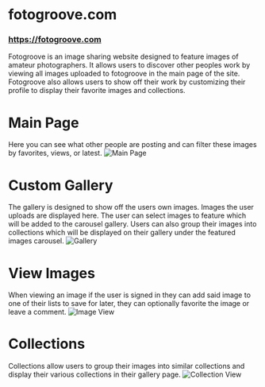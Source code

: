 # fotogroove.com
### https://fotogroove.com

Fotogroove is an image sharing website designed to feature images of amateur photographers. It allows users to discover other peoples work by viewing all images uploaded to fotogroove in the main page of the site. Fotogroove also allows users to show off their work by customizing their profile to display their favorite images and collections.  



# Main Page
Here you can see what other people are posting and can filter these images by favorites, views, or latest.
![Main Page](https://firebasestorage.googleapis.com/v0/b/photogruve.appspot.com/o/public%2FFotogroove-main-page.png?alt=media&token=49bdd0ba-f295-46d1-8e5b-f9d36dd9dd13?raw=true)



# Custom Gallery
The gallery is designed to show off the users own images. Images the user uploads are displayed here. The user can select images to feature which will be added to the carousel gallery. Users can also group their images into collections which will be displayed on their gallery under the featured images carousel. 
![Gallery](https://firebasestorage.googleapis.com/v0/b/photogruve.appspot.com/o/public%2FFotogroove-gallery-view.png?alt=media&token=5eaf1be7-28bd-4cb2-b221-a1bbcd33a694?raw=true)



# View Images
When viewing an image if the user is signed in they can add said image to one of their lists to save for later, they can optionally favorite the image or leave a comment. 
![Image View](https://firebasestorage.googleapis.com/v0/b/photogruve.appspot.com/o/public%2FFotogroove-image-view.png?alt=media&token=17bec262-a82b-45fd-a442-9a436eefd891?raw=true)




# Collections
Collections allow users to group their images into similar collections and display their various collections in their gallery page. 
![Collection View](https://firebasestorage.googleapis.com/v0/b/photogruve.appspot.com/o/public%2FFotogroove-collection-view.png?alt=media&token=4787ce25-e114-4630-8f2e-d4e1fe833132?raw=true)

